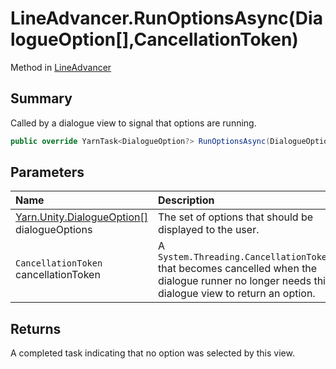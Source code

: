 # LineAdvancer.RunOptionsAsync(DialogueOption[],CancellationToken)

Method in [LineAdvancer](/docs/api/csharp/yarn.unity.lineadvancer.md)

## Summary


Called by a dialogue view to signal that options are running.


```csharp
public override YarnTask<DialogueOption?> RunOptionsAsync(DialogueOption[] dialogueOptions, CancellationToken cancellationToken)
```

## Parameters

|Name|Description|
|:---|:---|
|[Yarn.Unity.DialogueOption\[\]](/docs/api/csharp/yarn.unity.dialogueoption.md) dialogueOptions|The set of options that should be displayed to the user.|
|`CancellationToken` cancellationToken|A  <code>System.Threading.CancellationToken</code>  that becomes cancelled when the dialogue runner no longer needs this dialogue view to return an option.|

## Returns

A completed task indicating that no option was selected by
this view.

